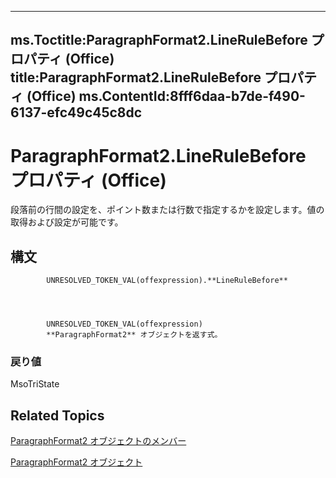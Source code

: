 

---
ms.Toctitle:ParagraphFormat2.LineRuleBefore プロパティ (Office)
title:ParagraphFormat2.LineRuleBefore プロパティ (Office)
ms.ContentId:8fff6daa-b7de-f490-6137-efc49c45c8dc
---
# ParagraphFormat2.LineRuleBefore プロパティ (Office)




段落前の行間の設定を、ポイント数または行数で指定するかを設定します。値の取得および設定が可能です。

## 構文

            UNRESOLVED_TOKEN_VAL(offexpression).**LineRuleBefore**




            UNRESOLVED_TOKEN_VAL(offexpression)
            **ParagraphFormat2** オブジェクトを返す式。

### 戻り値
MsoTriState





## Related Topics

[ParagraphFormat2 オブジェクトのメンバー](c0580593-7efb-659f-02a2-67dce512ee09.md)

[ParagraphFormat2 オブジェクト](05ff2b24-9603-f923-d053-e736fb2ba389.md)




